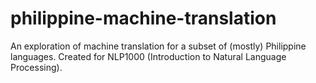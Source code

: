 # philippine-machine-translation
An exploration of machine translation for a subset of (mostly) Philippine languages. Created for NLP1000 (Introduction to Natural Language Processing).
